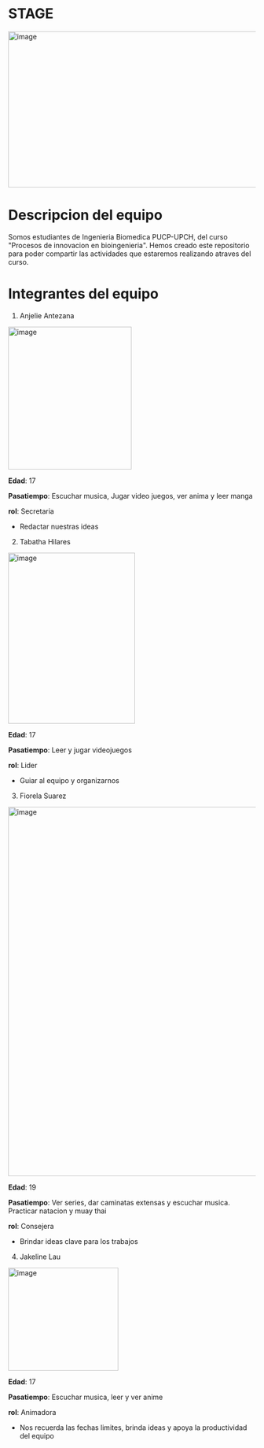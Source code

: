 # STAGE
<img width="598" height="317" alt="image" src="https://github.com/user-attachments/assets/bb8576e1-b44b-4bd2-99b4-c77250190df2" />

# Descripcion del equipo
Somos estudiantes de Ingenieria Biomedica PUCP-UPCH, del curso "Procesos de innovacion en bioingenieria". Hemos creado este repositorio para poder compartir las actividades que estaremos realizando atraves del curso.
# Integrantes del equipo
1) Anjelie Antezana
<img width="251" height="290" alt="image" src="https://github.com/user-attachments/assets/dff8371a-1727-476d-a388-521f423b5d57" />

**Edad**: 17

**Pasatiempo**: Escuchar musica, Jugar video juegos, ver anima y leer manga

**rol**: Secretaria
- Redactar nuestras ideas

2) Tabatha Hilares
<img width="258" height="347" alt="image" src="https://github.com/user-attachments/assets/8494a22c-d920-4b66-8ab7-37ffbd7151be" />


**Edad**: 17

**Pasatiempo**: Leer y jugar videojuegos

**rol**: Lider

- Guiar al equipo y organizarnos

3) Fiorela Suarez
<img width="600" height="750" alt="image" src="https://github.com/user-attachments/assets/23bf277a-835a-489a-a5d6-b749121639f9" />

**Edad**: 19

**Pasatiempo**: Ver series, dar caminatas extensas y escuchar musica. Practicar natacion y muay thai

**rol**: Consejera

- Brindar ideas clave para los trabajos

4) Jakeline Lau
<img width="224" height="209" alt="image" src="https://github.com/user-attachments/assets/07049db3-2f51-4135-99f8-36e162efc0af" />

**Edad**: 17

**Pasatiempo**: Escuchar musica, leer y ver anime

**rol**: Animadora

- Nos recuerda las fechas limites, brinda ideas y apoya la productividad del equipo
